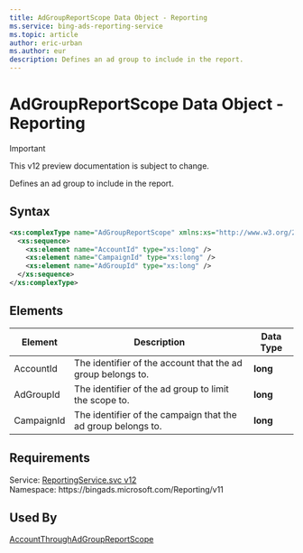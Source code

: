 ```yaml
---
title: AdGroupReportScope Data Object - Reporting
ms.service: bing-ads-reporting-service
ms.topic: article
author: eric-urban
ms.author: eur
description: Defines an ad group to include in the report.
---
```

# AdGroupReportScope Data Object - Reporting

> [!IMPORTANT]
> This v12 preview documentation is subject to change.

Defines an ad group to include in the report.

## Syntax
```xml
<xs:complexType name="AdGroupReportScope" xmlns:xs="http://www.w3.org/2001/XMLSchema">
  <xs:sequence>
    <xs:element name="AccountId" type="xs:long" />
    <xs:element name="CampaignId" type="xs:long" />
    <xs:element name="AdGroupId" type="xs:long" />
  </xs:sequence>
</xs:complexType>
```

## <a name="elements"></a>Elements

|Element|Description|Data Type|
|-----------|---------------|-------------|
|<a name="accountid"></a>AccountId|The identifier of the account that the ad group belongs to.|**long**|
|<a name="adgroupid"></a>AdGroupId|The identifier of the ad group to limit the scope to.|**long**|
|<a name="campaignid"></a>CampaignId|The identifier of the campaign that the ad group belongs to.|**long**|

## Requirements
Service: [ReportingService.svc v12](https://reporting.api.bingads.microsoft.com/Api/Advertiser/Reporting/v11/ReportingService.svc)  
Namespace: https\://bingads.microsoft.com/Reporting/v11  

## Used By
[AccountThroughAdGroupReportScope](accountthroughadgroupreportscope.md)  
